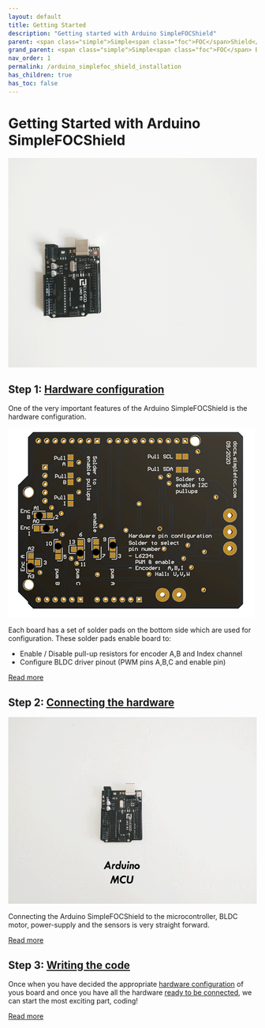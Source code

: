 ```yaml
---
layout: default
title: Getting Started
description: "Getting started with Arduino SimpleFOCShield"
parent: <span class="simple">Simple<span class="foc">FOC</span>Shield</span>
grand_parent: <span class="simple">Simple<span class="foc">FOC</span> Boards</span>
nav_order: 1
permalink: /arduino_simplefoc_shield_installation
has_children: true
has_toc: false
---
```

# Getting Started with Arduino <span class="simple">Simple<span class="foc">FOC</span>Shield</span>  

<img src="extras/Images/simple_foc_shield_v13_small.gif" class="width50">

## Step 1: [Hardware configuration](pads_soldering) 
One of the very important features of the Arduino <span class="simple">Simple<span class="foc">FOC</span>Shield</span> is the hardware configuration. 

<img src="extras/Images/shield_bot_v131_pinout.gif" class="width40">

Each board has a set of solder pads on the bottom side which are used for configuration. These solder pads enable board to:
- Enable / Disable pull-up resistors for encoder A,B and Index channel
- Configure BLDC driver pinout (PWM pins A,B,C and enable pin)

[Read more](pads_soldering)



## Step 2: [Connecting the hardware](foc_shield_connect_hardware)

<img src="extras/Images/connection.gif" class="width50">

Connecting the Arduino <span class="simple">Simple<span class="foc">FOC</span>Shield</span> to the microcontroller, BLDC motor, power-supply and the sensors is very straight forward. 

[Read more](foc_shield_connect_hardware)

## Step 3: [Writing the code](foc_shield_code)

Once when you have decided the appropriate [hardware configuration](pads_soldering) of yous board and once you have all the hardware [ready to be connected](foc_shield_connect_hardware), we can start the most exciting part, coding!

[Read more](foc_shield_code)